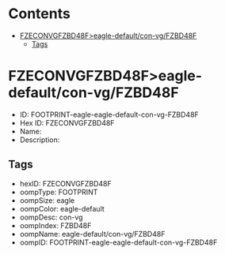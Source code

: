 



Contents
========

* [FZECONVGFZBD48F>eagle-default/con-vg/FZBD48F](#fzeconvgfzbd48feagle-defaultcon-vgfzbd48f)
	* [Tags](#tags)

# FZECONVGFZBD48F>eagle-default/con-vg/FZBD48F

- ID: FOOTPRINT-eagle-eagle-default-con-vg-FZBD48F
- Hex ID: FZECONVGFZBD48F
- Name: 
- Description: 

## Tags

- hexID: FZECONVGFZBD48F
- oompType: FOOTPRINT
- oompSize: eagle
- oompColor: eagle-default
- oompDesc: con-vg
- oompIndex: FZBD48F
- oompName: eagle-default/con-vg/FZBD48F
- oompID: FOOTPRINT-eagle-eagle-default-con-vg-FZBD48F
